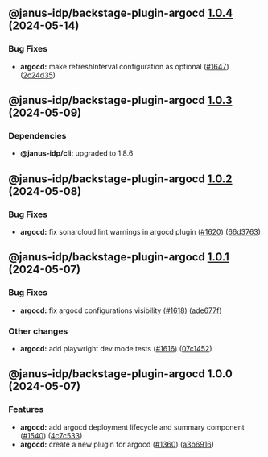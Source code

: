 ## @janus-idp/backstage-plugin-argocd [1.0.4](https://github.com/janus-idp/backstage-plugins/compare/@janus-idp/backstage-plugin-argocd@1.0.3...@janus-idp/backstage-plugin-argocd@1.0.4) (2024-05-14)


### Bug Fixes

* **argocd:** make refreshInterval configuration as optional ([#1647](https://github.com/janus-idp/backstage-plugins/issues/1647)) ([2c24d35](https://github.com/janus-idp/backstage-plugins/commit/2c24d35f050801801c597967e890b6d2e647fb06))

## @janus-idp/backstage-plugin-argocd [1.0.3](https://github.com/janus-idp/backstage-plugins/compare/@janus-idp/backstage-plugin-argocd@1.0.2...@janus-idp/backstage-plugin-argocd@1.0.3) (2024-05-09)



### Dependencies

* **@janus-idp/cli:** upgraded to 1.8.6

## @janus-idp/backstage-plugin-argocd [1.0.2](https://github.com/janus-idp/backstage-plugins/compare/@janus-idp/backstage-plugin-argocd@1.0.1...@janus-idp/backstage-plugin-argocd@1.0.2) (2024-05-08)


### Bug Fixes

* **argocd:** fix sonarcloud lint warnings in argocd plugin ([#1620](https://github.com/janus-idp/backstage-plugins/issues/1620)) ([66d3763](https://github.com/janus-idp/backstage-plugins/commit/66d3763324d83875fa30d568cd3fd1d69c72a7e7))

## @janus-idp/backstage-plugin-argocd [1.0.1](https://github.com/janus-idp/backstage-plugins/compare/@janus-idp/backstage-plugin-argocd@1.0.0...@janus-idp/backstage-plugin-argocd@1.0.1) (2024-05-07)


### Bug Fixes

* **argocd:** fix argocd configurations visibility ([#1618](https://github.com/janus-idp/backstage-plugins/issues/1618)) ([ade677f](https://github.com/janus-idp/backstage-plugins/commit/ade677f1bccff30b16091c76112c3b6aaf7fa421))


### Other changes

* **argocd:** add playwright dev mode tests ([#1616](https://github.com/janus-idp/backstage-plugins/issues/1616)) ([07c1452](https://github.com/janus-idp/backstage-plugins/commit/07c1452b3098f2a4a59477845a9ab678d1766fba))

## @janus-idp/backstage-plugin-argocd 1.0.0 (2024-05-07)


### Features

* **argocd:** add argocd deployment lifecycle and summary component ([#1540](https://github.com/janus-idp/backstage-plugins/issues/1540)) ([4c7c533](https://github.com/janus-idp/backstage-plugins/commit/4c7c533cae664efc5deff15f7411ed4d74c287a7))
* **argocd:** create a new plugin for argocd ([#1360](https://github.com/janus-idp/backstage-plugins/issues/1360)) ([a3b6916](https://github.com/janus-idp/backstage-plugins/commit/a3b691688942c53892717f8f05e0e06bdaba6454))
